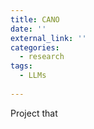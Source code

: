 ```yaml
---
title: CANO
date: ''
external_link: ''
categories:
  - research
tags:
  - LLMs
  
---
```


Project that